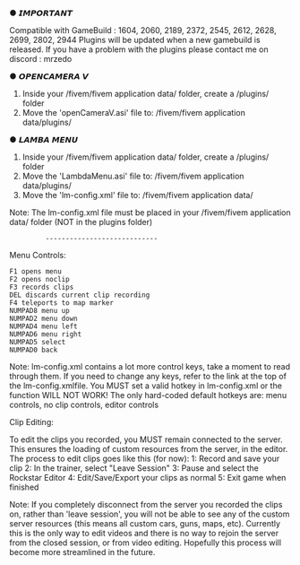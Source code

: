 ● 𝙄𝙈𝙋𝙊𝙍𝙏𝘼𝙉𝙏
                                                                    
Compatible with GameBuild : 1604, 2060, 2189, 2372, 2545, 2612, 2628, 2699, 2802, 2944
Plugins will be updated when a new gamebuild is released.
If you have a problem with the plugins please contact me on discord : mrzedo


● 𝙊𝙋𝙀𝙉𝘾𝘼𝙈𝙀𝙍𝘼 𝙑
                                                                                                       
1. Inside your /fivem/fivem application data/ folder, create a /plugins/ folder
2. Move the 'openCameraV.asi' file to: /fivem/fivem application data/plugins/


● 𝙇𝘼𝙈𝘽𝘼 𝙈𝙀𝙉𝙐
                                                                                            
1. Inside your /fivem/fivem application data/ folder, create a /plugins/ folder
2. Move the 'LambdaMenu.asi' file to: /fivem/fivem application data/plugins/
3. Move the 'lm-config.xml' file to: /fivem/fivem application data/

Note: The lm-config.xml file must be placed in your /fivem/fivem application data/ folder (NOT in the plugins folder)

             ----------------------------

Menu Controls:

    F1 opens menu
    F2 opens noclip
    F3 records clips
    DEL discards current clip recording
    F4 teleports to map marker
    NUMPAD8 menu up
    NUMPAD2 menu down
    NUMPAD4 menu left
    NUMPAD6 menu right
    NUMPAD5 select
    NUMPAD0 back

Note: lm-config.xml contains a lot more control keys, take a moment to read through them. If you need to change any keys, refer to the link at the top of the lm-config.xmlfile.
You MUST set a valid hotkey in lm-config.xml or the function WILL NOT WORK! 
The only hard-coded default hotkeys are:  menu controls, no clip controls, editor controls

Clip Editing:

To edit the clips you recorded, you MUST remain connected to the server. This ensures the loading of custom
resources from the server, in the editor. The process to edit clips goes like this (for now):
1: Record and save your clip
2: In the trainer, select "Leave Session"
3: Pause and select the Rockstar Editor
4: Edit/Save/Export your clips as normal
5: Exit game when finished

Note: If you completely disconnect from the server you recorded the clips on, rather than 'leave session',
you will not be able to see any of the custom server resources (this means all custom cars, guns, maps, etc).
Currently this is the only way to edit videos and there is no way to rejoin the server from the closed session,
or from video editing. Hopefully this process will become more streamlined in the future.
